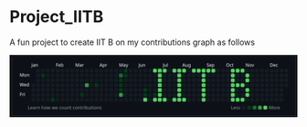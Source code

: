 # Project_IITB
A fun project to create IIT B on my contributions graph as follows

![](./IITB_gh_contrib_graph.png)
